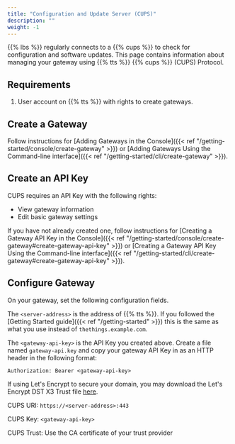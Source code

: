 ```yaml
---
title: "Configuration and Update Server (CUPS)"
description: ""
weight: -1
---
```


{{% lbs %}} regularly connects to a {{% cups %}} to check for configuration and software updates. This page contains information about managing your gateway using {{% tts %}} {{% cups %}} (CUPS) Protocol.

<!--more-->

## Requirements

1. User account on {{% tts %}} with rights to create gateways.

## Create a Gateway

Follow instructions for [Adding Gateways in the Console]({{< ref "/getting-started/console/create-gateway" >}}) or [Adding Gateways Using the Command-line interface]({{< ref "/getting-started/cli/create-gateway" >}}).

## Create an API Key

CUPS requires an API Key with the following rights:
- View gateway information
- Edit basic gateway settings

If you have not already created one, follow instructions for [Creating a Gateway API Key in the Console]({{< ref "/getting-started/console/create-gateway#create-gateway-api-key" >}}) or [Creating a Gateway API Key Using the Command-line interface]({{< ref "/getting-started/cli/create-gateway#create-gateway-api-key" >}}).

## Configure Gateway

On your gateway, set the following configuration fields.

The `<server-address>` is the address of {{% tts %}}. If you followed the [Getting Started guide]({{< ref "/getting-started" >}}) this is the same as what you use instead of `thethings.example.com`.

The `<gateway-api-key>` is the API Key you created above. Create a file named `gateway-api.key` and copy your gateway API Key in as an HTTP header in the following format:

```
Authorization: Bearer <gateway-api-key>
```

If using Let's Encrypt to secure your domain, you may download the Let's Encrypt DST X3 Trust file [here](https://letsencrypt.org/certs/lets-encrypt-x3-cross-signed.pem.txt).

CUPS URI: `https://<server-address>:443`

CUPS Key: `<gateway-api-key>`

CUPS Trust: Use the CA certificate of your trust provider
